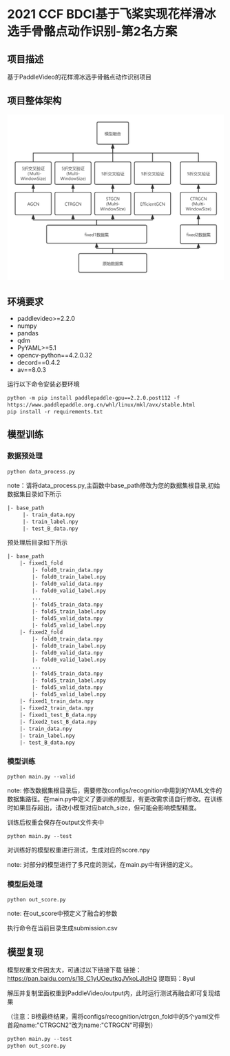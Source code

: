 # 2021 CCF BDCI基于飞桨实现花样滑冰选手骨骼点动作识别-第2名方案

## 项目描述
基于PaddleVideo的花样滑冰选手骨骼点动作识别项目

## 项目整体架构
![alt 项目整体架构](structure.png)

## 环境要求
* paddlevideo>=2.2.0
* numpy
* pandas
* qdm
* PyYAML>=5.1
* opencv-python==4.2.0.32
* decord==0.4.2
* av==8.0.3

运行以下命令安装必要环境
```
python -m pip install paddlepaddle-gpu==2.2.0.post112 -f https://www.paddlepaddle.org.cn/whl/linux/mkl/avx/stable.html
pip install -r requirements.txt
```


## 模型训练

### 数据预处理


```
python data_process.py
```
note：请将data_process.py,主函数中base_path修改为您的数据集根目录,初始数据集目录如下所示    
```
|- base_path
     |- train_data.npy
     |- train_label.npy
     |- test_B_data.npy     
```
预处理后目录如下所示
```
|- base_path
    |- fixed1_fold
        |- fold0_train_data.npy
        |- fold0_train_label.npy
        |- fold0_valid_data.npy
        |- fold0_valid_label.npy
        ...
        |- fold5_train_data.npy
        |- fold5_train_label.npy
        |- fold5_valid_data.npy
        |- fold5_valid_label.npy
    |- fixed2_fold
        |- fold0_train_data.npy
        |- fold0_train_label.npy
        |- fold0_valid_data.npy
        |- fold0_valid_label.npy
        ...
        |- fold5_train_data.npy
        |- fold5_train_label.npy
        |- fold5_valid_data.npy
        |- fold5_valid_label.npy
    |- fixed1_train_data.npy
    |- fixed2_train_data.npy
    |- fixed1_test_B_data.npy       
    |- fixed2_test_B_data.npy       
    |- train_data.npy
    |- train_label.npy
    |- test_B_data.npy     
```

### 模型训练
```
python main.py --valid 
```
note: 修改数据集根目录后，需要修改configs/recognition中用到的YAML文件的数据集路径。在main.py中定义了要训练的模型，有更改需求请自行修改。在训练时如果显存超出，请改小模型对应batch_size，但可能会影响模型精度。

训练后权重会保存在output文件夹中
```
python main.py --test
```
对训练好的模型权重进行测试，生成对应的score.npy

note: 对部分的模型进行了多尺度的测试，在main.py中有详细的定义。


### 模型后处理
```
python out_score.py
```
note: 在out_score中预定义了融合的参数

执行命令在当前目录生成submission.csv

## 模型复现

模型权重文件因太大，可通过以下链接下载
链接：https://pan.baidu.com/s/18_C1yUOeutkgJVkoLJldHQ 提取码：8yul

解压并复制里面权重到PaddleVideo/output内，此时运行测试再融合即可复现结果

（注意：B榜最终结果，需将configs/recognition/ctrgcn_fold中的5个yaml文件首段name:"CTRGCN2"改为name:"CTRGCN"可得到）
```
python main.py --test
python out_score.py
```

